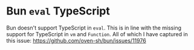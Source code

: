 # Bun `eval` TypeScript

Bun doesn't support TypeScript in `eval`.
This is in line with the missing support for TypeScript in `vm` and `Function`.
All of which I have captured in this issue:
https://github.com/oven-sh/bun/issues/11976
